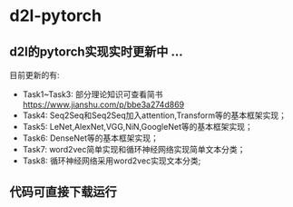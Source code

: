 # d2l-pytorch
## d2l的pytorch实现实时更新中 ... 
目前更新的有: 
- Task1~Task3: 部分理论知识可查看简书 https://www.jianshu.com/p/bbe3a274d869
- Task4: Seq2Seq和Seq2Seq加入attention,Transform等的基本框架实现；
- Task5: LeNet,AlexNet,VGG,NiN,GoogleNet等的基本框架实现；
- Task6: DenseNet等的基本框架实现；
- Task7: word2vec简单实现和循环神经网络实现简单文本分类；
- Task8: 循环神经网络采用word2vec实现文本分类;
## 代码可直接下载运行

